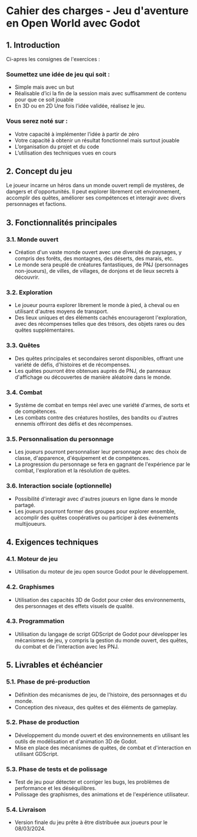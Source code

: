 # Cahier des charges - Jeu d'aventure en Open World avec Godot

## 1. Introduction
Ci-apres les consignes de l'exercices :

### Soumettez une idée de jeu qui soit :
- Simple mais avec un but
- Réalisable d’ici la fin de la session mais avec suffisamment de contenu pour que ce soit jouable
- En 3D ou en 2D
Une fois l’idée validée, réalisez le jeu.
### Vous serez noté sur :
- Votre capacité à implémenter l’idée à partir de zéro
- Votre capacité à obtenir un résultat fonctionnel mais surtout jouable
- L’organisation du projet et du code
- L’utilisation des techniques vues en cours

## 2. Concept du jeu
Le joueur incarne un héros dans un monde ouvert rempli de mystères, de dangers et d'opportunités. Il peut explorer librement cet environnement, accomplir des quêtes, améliorer ses compétences et interagir avec divers personnages et factions.

## 3. Fonctionnalités principales

### 3.1. Monde ouvert
- Création d'un vaste monde ouvert avec une diversité de paysages, y compris des forêts, des montagnes, des déserts, des marais, etc.
- Le monde sera peuplé de créatures fantastiques, de PNJ (personnages non-joueurs), de villes, de villages, de donjons et de lieux secrets à découvrir.

### 3.2. Exploration
- Le joueur pourra explorer librement le monde à pied, à cheval ou en utilisant d'autres moyens de transport.
- Des lieux uniques et des éléments cachés encourageront l'exploration, avec des récompenses telles que des trésors, des objets rares ou des quêtes supplémentaires.

### 3.3. Quêtes
- Des quêtes principales et secondaires seront disponibles, offrant une variété de défis, d'histoires et de récompenses.
- Les quêtes pourront être obtenues auprès de PNJ, de panneaux d'affichage ou découvertes de manière aléatoire dans le monde.

### 3.4. Combat
- Système de combat en temps réel avec une variété d'armes, de sorts et de compétences.
- Les combats contre des créatures hostiles, des bandits ou d'autres ennemis offriront des défis et des récompenses.

### 3.5. Personnalisation du personnage
- Les joueurs pourront personnaliser leur personnage avec des choix de classe, d'apparence, d'équipement et de compétences.
- La progression du personnage se fera en gagnant de l'expérience par le combat, l'exploration et la résolution de quêtes.

### 3.6. Interaction sociale (optionnelle)
- Possibilité d'interagir avec d'autres joueurs en ligne dans le monde partagé.
- Les joueurs pourront former des groupes pour explorer ensemble, accomplir des quêtes coopératives ou participer à des événements multijoueurs.

## 4. Exigences techniques

### 4.1. Moteur de jeu
- Utilisation du moteur de jeu open source Godot pour le développement.

### 4.2. Graphismes
- Utilisation des capacités 3D de Godot pour créer des environnements, des personnages et des effets visuels de qualité.

### 4.3. Programmation
- Utilisation du langage de script GDScript de Godot pour développer les mécanismes de jeu, y compris la gestion du monde ouvert, des quêtes, du combat et de l'interaction avec les PNJ.

## 5. Livrables et échéancier

### 5.1. Phase de pré-production
- Définition des mécanismes de jeu, de l'histoire, des personnages et du monde.
- Conception des niveaux, des quêtes et des éléments de gameplay.

### 5.2. Phase de production
- Développement du monde ouvert et des environnements en utilisant les outils de modélisation et d'animation 3D de Godot.
- Mise en place des mécanismes de quêtes, de combat et d'interaction en utilisant GDScript.

### 5.3. Phase de tests et de polissage
- Test de jeu pour détecter et corriger les bugs, les problèmes de performance et les déséquilibres.
- Polissage des graphismes, des animations et de l'expérience utilisateur.

### 5.4. Livraison
- Version finale du jeu prête à être distribuée aux joueurs pour le 08/03/2024.

